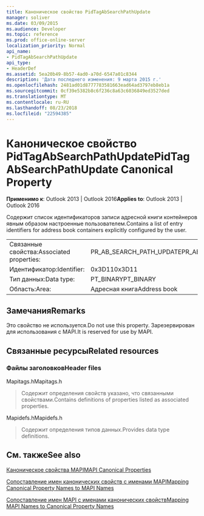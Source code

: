 ```yaml
---
title: Каноническое свойство PidTagAbSearchPathUpdate
manager: soliver
ms.date: 03/09/2015
ms.audience: Developer
ms.topic: reference
ms.prod: office-online-server
localization_priority: Normal
api_name:
- PidTagAbSearchPathUpdate
api_type:
- HeaderDef
ms.assetid: 5ea20b49-8b57-4ad0-a70d-6547a01c8344
description: 'Дата последнего изменения: 9 марта 2015 г.'
ms.openlocfilehash: 2481ad01d8777783581663ead64ad3797eb8eb1a
ms.sourcegitcommit: 0cf39e5382b8c6f236c8a63c6036849ed3527ded
ms.translationtype: MT
ms.contentlocale: ru-RU
ms.lasthandoff: 08/23/2018
ms.locfileid: "22594385"
---
```

# <a name="pidtagabsearchpathupdate-canonical-property"></a><span data-ttu-id="c7a41-103">Каноническое свойство PidTagAbSearchPathUpdate</span><span class="sxs-lookup"><span data-stu-id="c7a41-103">PidTagAbSearchPathUpdate Canonical Property</span></span>

  
  
<span data-ttu-id="c7a41-104">**Применимо к**: Outlook 2013 | Outlook 2016</span><span class="sxs-lookup"><span data-stu-id="c7a41-104">**Applies to**: Outlook 2013 | Outlook 2016</span></span> 
  
<span data-ttu-id="c7a41-105">Содержит список идентификаторов записи адресной книги контейнеров явным образом настроенные пользователем.</span><span class="sxs-lookup"><span data-stu-id="c7a41-105">Contains a list of entry identifiers for address book containers explicitly configured by the user.</span></span> 
  
|||
|:-----|:-----|
|<span data-ttu-id="c7a41-106">Связанные свойства:</span><span class="sxs-lookup"><span data-stu-id="c7a41-106">Associated properties:</span></span>  <br/> |<span data-ttu-id="c7a41-107">PR_AB_SEARCH_PATH_UPDATE</span><span class="sxs-lookup"><span data-stu-id="c7a41-107">PR_AB_SEARCH_PATH_UPDATE</span></span>  <br/> |
|<span data-ttu-id="c7a41-108">Идентификатор:</span><span class="sxs-lookup"><span data-stu-id="c7a41-108">Identifier:</span></span>  <br/> |<span data-ttu-id="c7a41-109">0x3D11</span><span class="sxs-lookup"><span data-stu-id="c7a41-109">0x3D11</span></span>  <br/> |
|<span data-ttu-id="c7a41-110">Тип данных:</span><span class="sxs-lookup"><span data-stu-id="c7a41-110">Data type:</span></span>  <br/> |<span data-ttu-id="c7a41-111">PT_BINARY</span><span class="sxs-lookup"><span data-stu-id="c7a41-111">PT_BINARY</span></span>  <br/> |
|<span data-ttu-id="c7a41-112">Область:</span><span class="sxs-lookup"><span data-stu-id="c7a41-112">Area:</span></span>  <br/> |<span data-ttu-id="c7a41-113">Адресная книга</span><span class="sxs-lookup"><span data-stu-id="c7a41-113">Address book</span></span>  <br/> |
   
## <a name="remarks"></a><span data-ttu-id="c7a41-114">Замечания</span><span class="sxs-lookup"><span data-stu-id="c7a41-114">Remarks</span></span>

<span data-ttu-id="c7a41-115">Это свойство не используется.</span><span class="sxs-lookup"><span data-stu-id="c7a41-115">Do not use this property.</span></span> <span data-ttu-id="c7a41-116">Зарезервирован для использования с MAPI.</span><span class="sxs-lookup"><span data-stu-id="c7a41-116">It is reserved for use by MAPI.</span></span>
  
## <a name="related-resources"></a><span data-ttu-id="c7a41-117">Связанные ресурсы</span><span class="sxs-lookup"><span data-stu-id="c7a41-117">Related resources</span></span>

### <a name="header-files"></a><span data-ttu-id="c7a41-118">Файлы заголовков</span><span class="sxs-lookup"><span data-stu-id="c7a41-118">Header files</span></span>

<span data-ttu-id="c7a41-119">Mapitags.h</span><span class="sxs-lookup"><span data-stu-id="c7a41-119">Mapitags.h</span></span>
  
> <span data-ttu-id="c7a41-120">Содержит определения свойств указано, что связанными свойствами.</span><span class="sxs-lookup"><span data-stu-id="c7a41-120">Contains definitions of properties listed as associated properties.</span></span>
    
<span data-ttu-id="c7a41-121">Mapidefs.h</span><span class="sxs-lookup"><span data-stu-id="c7a41-121">Mapidefs.h</span></span>
  
> <span data-ttu-id="c7a41-122">Содержит определения типов данных.</span><span class="sxs-lookup"><span data-stu-id="c7a41-122">Provides data type definitions.</span></span>
    
## <a name="see-also"></a><span data-ttu-id="c7a41-123">См. также</span><span class="sxs-lookup"><span data-stu-id="c7a41-123">See also</span></span>



[<span data-ttu-id="c7a41-124">Каноническое свойства MAPI</span><span class="sxs-lookup"><span data-stu-id="c7a41-124">MAPI Canonical Properties</span></span>](mapi-canonical-properties.md)
  
[<span data-ttu-id="c7a41-125">Сопоставление имен канонических свойств с именами MAPI</span><span class="sxs-lookup"><span data-stu-id="c7a41-125">Mapping Canonical Property Names to MAPI Names</span></span>](mapping-canonical-property-names-to-mapi-names.md)
  
[<span data-ttu-id="c7a41-126">Сопоставление имен MAPI с именами канонических свойств</span><span class="sxs-lookup"><span data-stu-id="c7a41-126">Mapping MAPI Names to Canonical Property Names</span></span>](mapping-mapi-names-to-canonical-property-names.md)

